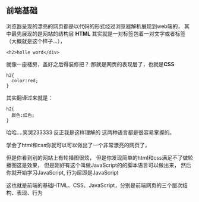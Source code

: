 ## 前端基础
浏览器呈现的漂亮的网页都是以代码的形式经过浏览器解析展现到web端的，
其中最先展现的是网站的结构层 **HTML**
其实就是一对标签包着一对文字或者标签（大概就是这个样子...），
```
<h2>holle word</div>
```
就像一座楼房，盖好之后得装修把？
那就是网页的表现层了，也就是**CSS**
```
h2{
  color:red;
}
```
其实翻译过来就是：
```
h2{
  颜色:红色;
}
```
哈哈....笑哭233333
反正我是这样理解的
这两种语言都是很容易掌握的。

学会了html和css你就可以可以做出了一个非常漂亮的网页了，

但是你看到别的网站上有轮播图很炫，
但是你发现简单的html和css满足不了做轮播图这是效果，
但是刚好有这个叫做JavaScript的的脚本语言可以做出来，
然后你就开始学习JavaScript,
行为层即是JavaScript

这也就是前端的基础HTML、CSS、JavaScript，分别是前端网页的三个层次结构、表现、行为
